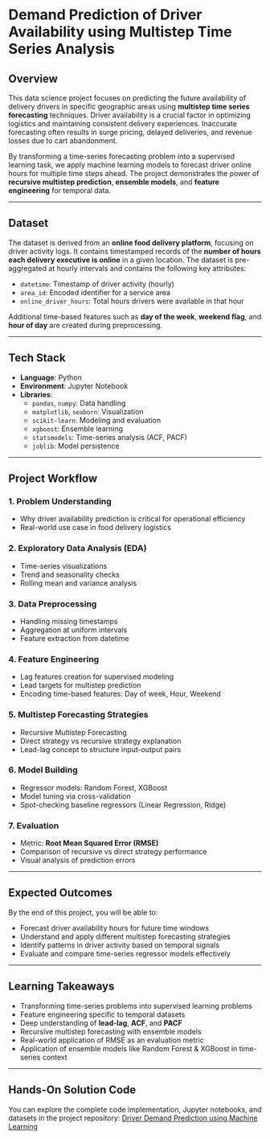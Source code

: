 # Demand Prediction of Driver Availability using Multistep Time Series Analysis

## Overview

This data science project focuses on predicting the future availability of delivery drivers in specific geographic areas using **multistep time series forecasting** techniques. Driver availability is a crucial factor in optimizing logistics and maintaining consistent delivery experiences. Inaccurate forecasting often results in surge pricing, delayed deliveries, and revenue losses due to cart abandonment.

By transforming a time-series forecasting problem into a supervised learning task, we apply machine learning models to forecast driver online hours for multiple time steps ahead. The project demonstrates the power of **recursive multistep prediction**, **ensemble models**, and **feature engineering** for temporal data.

---

## Dataset

The dataset is derived from an **online food delivery platform**, focusing on driver activity logs. It contains timestamped records of the **number of hours each delivery executive is online** in a given location. The dataset is pre-aggregated at hourly intervals and contains the following key attributes:

- `datetime`: Timestamp of driver activity (hourly)
- `area_id`: Encoded identifier for a service area
- `online_driver_hours`: Total hours drivers were available in that hour

Additional time-based features such as **day of the week**, **weekend flag**, and **hour of day** are created during preprocessing.

---

## Tech Stack

- **Language**: Python
- **Environment**: Jupyter Notebook
- **Libraries**:
  - `pandas`, `numpy`: Data handling
  - `matplotlib`, `seaborn`: Visualization
  - `scikit-learn`: Modeling and evaluation
  - `xgboost`: Ensemble learning
  - `statsmodels`: Time-series analysis (ACF, PACF)
  - `joblib`: Model persistence

---

## Project Workflow

### 1. Problem Understanding
- Why driver availability prediction is critical for operational efficiency
- Real-world use case in food delivery logistics

### 2. Exploratory Data Analysis (EDA)
- Time-series visualizations
- Trend and seasonality checks
- Rolling mean and variance analysis

### 3. Data Preprocessing
- Handling missing timestamps
- Aggregation at uniform intervals
- Feature extraction from datetime

### 4. Feature Engineering
- Lag features creation for supervised modeling
- Lead targets for multistep prediction
- Encoding time-based features: Day of week, Hour, Weekend

### 5. Multistep Forecasting Strategies
- Recursive Multistep Forecasting
- Direct strategy vs recursive strategy explanation
- Lead-lag concept to structure input-output pairs

### 6. Model Building
- Regressor models: Random Forest, XGBoost
- Model tuning via cross-validation
- Spot-checking baseline regressors (Linear Regression, Ridge)

### 7. Evaluation
- Metric: **Root Mean Squared Error (RMSE)**
- Comparison of recursive vs direct strategy performance
- Visual analysis of prediction errors

---

## Expected Outcomes

By the end of this project, you will be able to:

- Forecast driver availability hours for future time windows
- Understand and apply different multistep forecasting strategies
- Identify patterns in driver activity based on temporal signals
- Evaluate and compare time-series regressor models effectively

---

## Learning Takeaways

- Transforming time-series problems into supervised learning problems
- Feature engineering specific to temporal datasets
- Deep understanding of **lead-lag**, **ACF**, and **PACF**
- Recursive multistep forecasting with ensemble models
- Real-world application of RMSE as an evaluation metric
- Application of ensemble models like Random Forest & XGBoost in time-series context

---

##  Hands-On Solution Code

You can explore the complete code implementation, Jupyter notebooks, and datasets in the project repository:
[Driver Demand Prediction using Machine Learning
](https://www.projectpro.io/project-use-case/demand-prediction-time-series)
